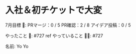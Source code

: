 # 入社＆初チケットで大変

7月目標 🚀: PRマージ：0 / 5
PR確認：2 / 8
アイデア投稿：0 / 5　　　　　　　　　　　　　
　　　　　　　　　　　

やったこと 📝: #727 ref 
やっていること 🏃‍♂️: #727

名前: Yo Yo